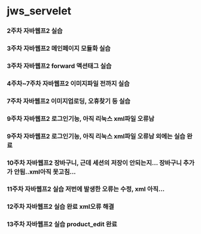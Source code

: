 # jws_servelet
### 2주차 자바웹프2 실습
### 3주차 자바웹프2 메인페이지 모듈화 실습
### 3주차 자바웹프2 forward 액션태그 실습
### 4주차~7주차 자바웹프2 이미지파일 전까지 실습
### 7주차 자바웹프2 이미지업로딩, 오휴찾기 등 실습
### 9주차 자바웹프2 로그인기능, 아직 리눅스 xml파일 오류남
### 9주차 자바웹프2 로그인기능, 아직 리눅스 xml파일 오류남 외에는 실습 완료
### 10주차 자바웹프2 장바구니, 근데 세션의 저장이 안되는지... 장바구니 추가가 안됨..xml아직 못고침...
### 11주차 자바웹프2 실습 저번에 발생한 오류는 수정, xml 아직...
### 12주차 자바웹프2 실습 완료 xml오류 해결
### 13주차 자바웹프2 실습 product_edit 완료